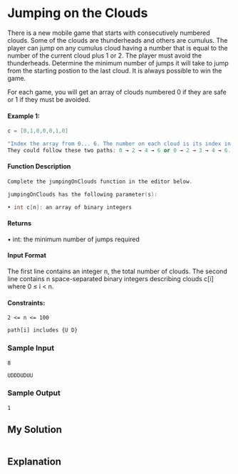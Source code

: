 # Jumping on the Clouds

There is a new mobile game that starts with consecutively numbered clouds. Some of the clouds are thunderheads and others are cumulus. The player can jump on any cumulus cloud having a number that is equal to the number of the current cloud plus 1 or 2. The player must avoid the thunderheads. Determine the minimum number of jumps it will take to jump from the starting postion to the last cloud. It is always possible to win the game.


For each game, you will get an array of clouds numbered 0 if they are safe or 1 if they must be avoided.

#### Example 1:

```c++
c = [0,1,0,0,0,1,0]

"Index the array from 0... 6. The number on each cloud is its index in the list so the player must avoid the clouds at indices 1 and 5.
They could follow these two paths: 0 → 2 → 4 → 6 or 0 → 2 → 3 → 4 → 6. The first path takes 3 jumps while the second takes 4. Return 3."
```


#### Function Description

```c++
Complete the jumpingOnClouds function in the editor below.

jumpingOnClouds has the following parameter(s):

• int c[n]: an array of binary integers
```

#### Returns
• int: the minimum number of jumps required


#### Input Format
The first line contains an integer n, the total number of clouds. 
The second line contains n space-separated binary integers describing clouds c[i] where 0 ≤ i < n.

#### Constraints:
`2 <= n <= 100`

`path[i] includes {U D}`


### Sample Input
`8`

`UDDDUDUU`

### Sample Output
`1`

## My Solution

```c++

```

## Explanation

